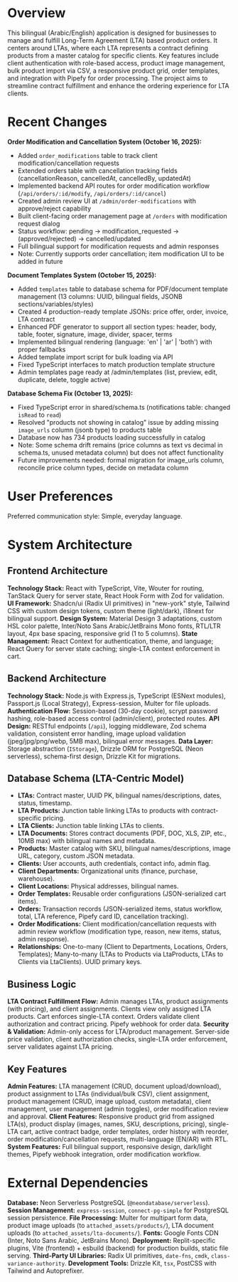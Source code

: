 # Overview

This bilingual (Arabic/English) application is designed for businesses to manage and fulfill Long-Term Agreement (LTA) based product orders. It centers around LTAs, where each LTA represents a contract defining products from a master catalog for specific clients. Key features include client authentication with role-based access, product image management, bulk product import via CSV, a responsive product grid, order templates, and integration with Pipefy for order processing. The project aims to streamline contract fulfillment and enhance the ordering experience for LTA clients.

# Recent Changes

**Order Modification and Cancellation System (October 16, 2025):**
- Added `order_modifications` table to track client modification/cancellation requests
- Extended orders table with cancellation tracking fields (cancellationReason, cancelledAt, cancelledBy, updatedAt)
- Implemented backend API routes for order modification workflow (`/api/orders/:id/modify`, `/api/orders/:id/cancel`)
- Created admin review UI at `/admin/order-modifications` with approve/reject capability
- Built client-facing order management page at `/orders` with modification request dialog
- Status workflow: pending → modification_requested → (approved/rejected) → cancelled/updated
- Full bilingual support for modification requests and admin responses
- Note: Currently supports order cancellation; item modification UI to be added in future

**Document Templates System (October 15, 2025):**
- Added `templates` table to database schema for PDF/document template management (13 columns: UUID, bilingual fields, JSONB sections/variables/styles)
- Created 4 production-ready template JSONs: price offer, order, invoice, LTA contract
- Enhanced PDF generator to support all section types: header, body, table, footer, signature, image, divider, spacer, terms
- Implemented bilingual rendering (language: 'en' | 'ar' | 'both') with proper fallbacks
- Added template import script for bulk loading via API
- Fixed TypeScript interfaces to match production template structure
- Admin templates page ready at /admin/templates (list, preview, edit, duplicate, delete, toggle active)

**Database Schema Fix (October 13, 2025):**
- Fixed TypeScript error in shared/schema.ts (notifications table: changed `isRead` to `read`)
- Resolved "products not showing in catalog" issue by adding missing `image_urls` column (jsonb type) to products table
- Database now has 734 products loading successfully in catalog
- Note: Some schema drift remains (price columns as text vs decimal in schema.ts, unused metadata column) but does not affect functionality
- Future improvements needed: formal migration for image_urls column, reconcile price column types, decide on metadata column

# User Preferences

Preferred communication style: Simple, everyday language.

# System Architecture

## Frontend Architecture

**Technology Stack:** React with TypeScript, Vite, Wouter for routing, TanStack Query for server state, React Hook Form with Zod for validation.
**UI Framework:** Shadcn/ui (Radix UI primitives) in "new-york" style, Tailwind CSS with custom design tokens, custom theme (light/dark), i18next for bilingual support.
**Design System:** Material Design 3 adaptations, custom HSL color palette, Inter/Noto Sans Arabic/JetBrains Mono fonts, RTL/LTR layout, 4px base spacing, responsive grid (1 to 5 columns).
**State Management:** React Context for authentication, theme, and language; React Query for server state caching; single-LTA context enforcement in cart.

## Backend Architecture

**Technology Stack:** Node.js with Express.js, TypeScript (ESNext modules), Passport.js (Local Strategy), Express-session, Multer for file uploads.
**Authentication Flow:** Session-based (30-day cookie), scrypt password hashing, role-based access control (admin/client), protected routes.
**API Design:** RESTful endpoints (`/api`), logging middleware, Zod schema validation, consistent error handling, image upload validation (jpeg/jpg/png/webp, 5MB max), bilingual error messages.
**Data Layer:** Storage abstraction (`IStorage`), Drizzle ORM for PostgreSQL (Neon serverless), schema-first design, Drizzle Kit for migrations.

## Database Schema (LTA-Centric Model)

-   **LTAs:** Contract master, UUID PK, bilingual names/descriptions, dates, status, timestamp.
-   **LTA Products:** Junction table linking LTAs to products with contract-specific pricing.
-   **LTA Clients:** Junction table linking LTAs to clients.
-   **LTA Documents:** Stores contract documents (PDF, DOC, XLS, ZIP, etc., 10MB max) with bilingual names and metadata.
-   **Products:** Master catalog with SKU, bilingual names/descriptions, image URL, category, custom JSON metadata.
-   **Clients:** User accounts, auth credentials, contact info, admin flag.
-   **Client Departments:** Organizational units (finance, purchase, warehouse).
-   **Client Locations:** Physical addresses, bilingual names.
-   **Order Templates:** Reusable order configurations (JSON-serialized cart items).
-   **Orders:** Transaction records (JSON-serialized items, status workflow, total, LTA reference, Pipefy card ID, cancellation tracking).
-   **Order Modifications:** Client modification/cancellation requests with admin review workflow (modification type, reason, new items, status, admin response).
-   **Relationships:** One-to-many (Client to Departments, Locations, Orders, Templates); Many-to-many (LTAs to Products via LtaProducts, LTAs to Clients via LtaClients). UUID primary keys.

## Business Logic

**LTA Contract Fulfillment Flow:** Admin manages LTAs, product assignments (with pricing), and client assignments. Clients view only assigned LTA products. Cart enforces single-LTA context. Orders validate client authorization and contract pricing. Pipefy webhook for order data.
**Security & Validation:** Admin-only access for LTA/product management. Server-side price validation, client authorization checks, single-LTA order enforcement, server validates against LTA pricing.

## Key Features

**Admin Features:** LTA management (CRUD, document upload/download), product assignment to LTAs (individual/bulk CSV), client assignment, product management (CRUD, image upload, custom metadata), client management, user management (admin toggles), order modification review and approval.
**Client Features:** Responsive product grid from assigned LTA(s), product display (images, names, SKU, descriptions, pricing), single-LTA cart, active contract badge, order templates, order history with reorder, order modification/cancellation requests, multi-language (EN/AR) with RTL.
**System Features:** Full bilingual support, responsive design, dark/light themes, Pipefy webhook integration, order modification workflow.

# External Dependencies

**Database:** Neon Serverless PostgreSQL (`@neondatabase/serverless`).
**Session Management:** `express-session`, `connect-pg-simple` for PostgreSQL session persistence.
**File Processing:** Multer for multipart form data, product image uploads (to `attached_assets/products/`), LTA document uploads (to `attached_assets/lta-documents/`).
**Fonts:** Google Fonts CDN (Inter, Noto Sans Arabic, JetBrains Mono).
**Deployment:** Replit-specific plugins, Vite (frontend) + esbuild (backend) for production builds, static file serving.
**Third-Party UI Libraries:** Radix UI primitives, `date-fns`, `cmdk`, `class-variance-authority`.
**Development Tools:** Drizzle Kit, `tsx`, PostCSS with Tailwind and Autoprefixer.